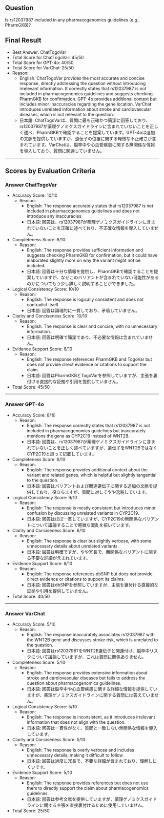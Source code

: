 ## Question

Is rs12037987 included in any pharmacogenomics guidelines (e.g., PharmGKB)?

## Final Result

- Best Answer: ChatTogoVar
- Total Score for ChatTogoVar: 45/50
- Total Score for GPT-4o: 40/50
- Total Score for VarChat: 25/50
- Reason:
  - English: ChatTogoVar provides the most accurate and concise response, directly addressing the question without introducing irrelevant information. It correctly states that rs12037987 is not included in pharmacogenomics guidelines and suggests checking PharmGKB for confirmation. GPT-4o provides additional context but includes minor inaccuracies regarding the gene location. VarChat introduces unrelated information about stroke and cardiovascular diseases, which is not relevant to the question.
  - 日本語: ChatTogoVarは、質問に最も正確かつ簡潔に回答しており、rs12037987が薬理ゲノミクスガイドラインに含まれていないことを正しく述べ、PharmGKBで確認することを提案しています。GPT-4oは追加の文脈を提供していますが、遺伝子の位置に関する軽微な不正確さが含まれています。VarChatは、脳卒中や心血管疾患に関する無関係な情報を導入しており、質問に関連していません。

---

## Scores by Evaluation Criteria

### Answer ChatTogoVar
- Accuracy Score: 10/10
  - Reason: 
    - English: The response accurately states that rs12037987 is not included in pharmacogenomics guidelines and does not introduce any inaccuracies.
    - 日本語: 回答は、rs12037987が薬理ゲノミクスガイドラインに含まれていないことを正確に述べており、不正確な情報を導入していません。
- Completeness Score: 9/10
  - Reason: 
    - English: The response provides sufficient information and suggests checking PharmGKB for confirmation, but it could have elaborated slightly more on why the variant might not be included.
    - 日本語: 回答は十分な情報を提供し、PharmGKBで確認することを提案していますが、なぜこのバリアントが含まれていない可能性があるのかについてもう少し詳しく説明することができました。
- Logical Consistency Score: 10/10
  - Reason: 
    - English: The response is logically consistent and does not contradict itself.
    - 日本語: 回答は論理的に一貫しており、矛盾していません。
- Clarity and Conciseness Score: 10/10
  - Reason: 
    - English: The response is clear and concise, with no unnecessary information.
    - 日本語: 回答は明確で簡潔であり、不必要な情報は含まれていません。
- Evidence Support Score: 6/10
  - Reason: 
    - English: The response references PharmGKB and TogoVar but does not provide direct evidence or citations to support the claim.
    - 日本語: 回答はPharmGKBとTogoVarを参照していますが、主張を裏付ける直接的な証拠や引用を提供していません。
- Total Score: 45/50

---

### Answer GPT-4o
- Accuracy Score: 8/10
  - Reason: 
    - English: The response correctly states that rs12037987 is not included in pharmacogenomics guidelines but inaccurately mentions the gene as CYP2C19 instead of WNT2B.
    - 日本語: 回答は、rs12037987が薬理ゲノミクスガイドラインに含まれていないことを正しく述べていますが、遺伝子をWNT2BではなくCYP2C19と誤って記載しています。
- Completeness Score: 9/10
  - Reason: 
    - English: The response provides additional context about the variant and related genes, which is helpful but slightly tangential to the question.
    - 日本語: 回答はバリアントおよび関連遺伝子に関する追加の文脈を提供しており、役立ちますが、質問に対してやや逸脱しています。
- Logical Consistency Score: 9/10
  - Reason: 
    - English: The response is mostly consistent but introduces minor confusion by discussing unrelated variants in CYP2C19.
    - 日本語: 回答はほぼ一貫していますが、CYP2C19の無関係なバリアントについて議論することで軽微な混乱を招いています。
- Clarity and Conciseness Score: 8/10
  - Reason: 
    - English: The response is clear but slightly verbose, with some unnecessary details about unrelated variants.
    - 日本語: 回答は明確ですが、やや冗長で、無関係なバリアントに関する不要な詳細が含まれています。
- Evidence Support Score: 6/10
  - Reason: 
    - English: The response references dbSNP but does not provide direct evidence or citations to support its claims.
    - 日本語: 回答はdbSNPを参照していますが、主張を裏付ける直接的な証拠や引用を提供していません。
- Total Score: 40/50

---

### Answer VarChat
- Accuracy Score: 5/10
  - Reason: 
    - English: The response inaccurately associates rs12037987 with the WNT2B gene and discusses stroke risk, which is unrelated to the question.
    - 日本語: 回答はrs12037987をWNT2B遺伝子と関連付け、脳卒中リスクについて議論していますが、これは質問に関係ありません。
- Completeness Score: 5/10
  - Reason: 
    - English: The response provides extensive information about stroke and cardiovascular diseases but fails to address the question about pharmacogenomics guidelines.
    - 日本語: 回答は脳卒中や心血管疾患に関する詳細な情報を提供していますが、薬理ゲノミクスガイドラインに関する質問には答えていません。
- Logical Consistency Score: 5/10
  - Reason: 
    - English: The response is inconsistent, as it introduces irrelevant information that does not align with the question.
    - 日本語: 回答は一貫性がなく、質問と一致しない無関係な情報を導入しています。
- Clarity and Conciseness Score: 5/10
  - Reason: 
    - English: The response is overly verbose and includes unnecessary details, making it difficult to follow.
    - 日本語: 回答は過度に冗長で、不要な詳細が含まれており、理解しにくいです。
- Evidence Support Score: 5/10
  - Reason: 
    - English: The response provides references but does not use them to directly support the claim about pharmacogenomics guidelines.
    - 日本語: 回答は参考文献を提供していますが、薬理ゲノミクスガイドラインに関する主張を直接裏付けるために使用していません。
- Total Score: 25/50